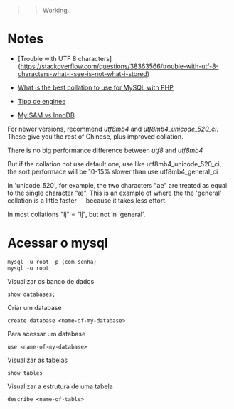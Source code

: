>> Working..

# Notes

- [Trouble with UTF 8 characters] (https://stackoverflow.com/questions/38363566/trouble-with-utf-8-characters-what-i-see-is-not-what-i-stored)
- [What is the best collation to use for MySQL with PHP](https://stackoverflow.com/questions/367711/what-is-the-best-collation-to-use-for-mysql-with-php)

- [Tipo de enginee](https://www.devmedia.com.br/tipos-de-tabelas-do-mysql/7035)

- [MyISAM vs InnoDB](https://stackoverflow.com/questions/47680213/what-are-the-current-differences-between-myisam-and-innodb-storage-engines-speci)

For newer versions, recommend *utf8mb4* and *utf8mb4_unicode_520_ci*. These give you the rest of Chinese, plus improved collation.

There is no big performance difference between *utf8* and *utf8mb4*

But if the collation not use default one, use like utf8mb4_unicode_520_ci, the sort performace will be 10-15% slower than use utf8mb4_general_ci

In 'unicode_520', for example, the two characters "ae" are treated as equal to the single character "æ". This is an example of where the the 'general' collation is a little faster -- because it takes less effort.

In most collations "lj" = "ǉ", but not in 'general'.


# Acessar o mysql

```
mysql -u root -p (com senha)
mysql -u root
```

Visualizar os banco de dados

```
show databases;
```

Criar um database

```
create database <name-of-my-database>
```

Para acessar um database

```
use <name-of-my-database>
```

Visualizar as tabelas

```
show tables
```

Visualizar a estrutura de uma tabela

```
describe <name-of-table>
```
